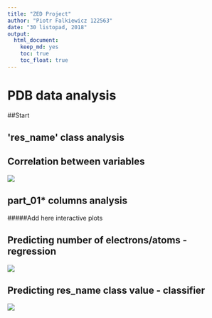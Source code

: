 ```yaml
---
title: "ZED Project"
author: "Piotr Falkiewicz 122563"
date: "30 listopad, 2018"
output: 
  html_document: 
    keep_md: yes
    toc: true
    toc_float: true
---
```






# PDB data analysis
##Start



## 'res_name' class analysis




## Correlation between variables

![](file_files/figure-html/second_part_correlation-1.png)<!-- -->

## part_01* columns analysis

#####Add here interactive plots


## Predicting number of electrons/atoms - regression

![](file_files/figure-html/forth_part_electrons_atoms_regression-1.png)<!-- -->

## Predicting res_name class value - classifier

![](file_files/figure-html/fifth_part_res_name_classifier-1.png)<!-- -->

